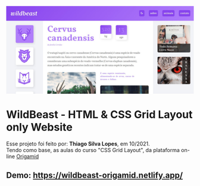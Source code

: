 <!---->
<div align="center">
<img src="./ReadMeFiles/app.jpg" align="center">
</div>

# WildBeast - HTML & CSS Grid Layout only Website

<p>Esse projeto foi feito por: <strong>Thiago Silva Lopes</strong>, em 10/2021.</br>
Tendo como base, as aulas do curso "CSS Grid Layout", da plataforma on-line <a href="https://www.origamid.com/">Origamid</a>
</p>

## Demo: https://wildbeast-origamid.netlify.app/
